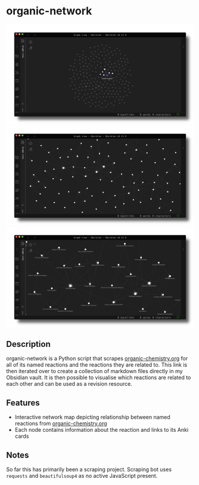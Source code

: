 # organic-network

![projectimage](img/network1.png)
![projectimage](img/network2.png)
![projectimage](img/network3.png)

## Description
organic-network is a Python script that scrapes [organic-chemistry.org](https://www.organic-chemistry.org) for all of its named reactions and the reactions they are related to. This link is then iterated over to create a collection of markdown files directly in my Obsidian vault. It is then possible to visualise which reactions are related to each other and can be used as a revision resource.

## Features
- Interactive network map depicting relationship between named reactions from [organic-chemistry.org](https://www.organic-chemistry.org)
- Each node contains information about the reaction and links to its Anki cards

## Notes
So far this has primarily been a scraping project. Scraping bot uses `requests` and `beautifulsoup4` as no active JavaScript present.